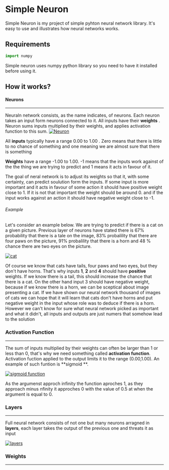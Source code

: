 # Simple Neuron

Simple Neuron is my project of simple pyhton neural network library. It's easy to use and illustrates how neural networks works.
## Requirements

```python
import numpy
```

Simple neuron uses numpy python library so you need to have it installed before using it.

## How it works?


#### Neurons

------------


Neuraln network consists, as the name indicates, of neurons. Each neuron takes an input form neurons connected to it. All inputs have their **weights** . Neuron sums inputs multiplied by their weights, and applies activation function to this sum.
[![Neuron](https://i.imgur.com/PqtErEy.png "Neuron")](https://i.imgur.com/PqtErEy.png "Neuron")

All **inputs** typically have a range 0.00 to 1.00 . Zero means that there is little to no chance of something and one meaning we are almost sure that there is something

**Weights** have a range -1.00 to 1.00. -1 means that the inputs work against of the the thing we are trying to predict and 1 means it acts in favour of it.

The goal of neral network is to adjust its weights so that it, with some certainty, can predict soulution form the inputs. If some input is  more important and it acts in favour of some action it should have positive weight close to 1. If it is not that important the weight should be around 0. and if the input works against an action it should have negative weight close to -1.

###### Example

Let's consider an example below. We are trying to predict if there is a cat on a given picture. Previous layer of neurons have stated there is 67% probability that there is a tale on the image, 83% probalility that there are four paws on the picture, 91% probalility that there is a horn and 48 % chance there are two eyes on the picture.

[![cat](https://i.imgur.com/AkMXLMg.png "cat")](https://i.imgur.com/AkMXLMg.png "cat")

Of course we know that cats have tails, four paws and two eyes, but they don't have horns. That's why inputs  **1**, **2** and **4** should have **positive** weights. If we know there is a tail, this should increase the chance that there is a cat. On the other hand input 3 should have negative weight, because if we know there is a horn, we can be sceptical about image presenting a cat. If we have shown our neural network thousand of images of cats we can hope that it will learn that cats don't have horns and put negative weight in the input whose role was to deduce if there is a horn. However we can't know for sure what neural network picked as important and what it didn't, all inputs and outputs are just numers that somehow lead to the solution
### Activation Function

------------
The sum of inputs multiplied by their weights can often be larger than 1 or less than 0, that's why we need something called **activation function**. Activation fuction applied to the output limits it to the range (0.00,1.00). An example of such funtion is **sigmoid **.

[![sigmoid function](https://i.imgur.com/FHlAJ2r.png "sigmoid function")](https://i.imgur.com/FHlAJ2r.png "sigmoid function")

As the argumenst approch infinity the function aproches 1, as they approach minus nfinity it approches 0 with the value of 0.5 at when the argument is equal to 0.

### Layers
------------

Full neural network consists of not one but many neurons arragned in **layers**, each layer takes the  output of the previous one and threats it as input 

[![layers](https://i.imgur.com/njeYOhI.png "layers")](https://i.imgur.com/njeYOhI.png "layers")


### Weights
------------


